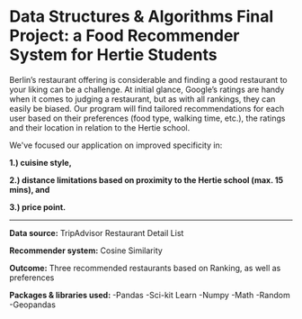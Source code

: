 # Data Structures &amp; Algorithms Final Project: a Food Recommender System for Hertie Students

Berlin’s restaurant offering is considerable and finding a good restaurant to your liking can be a challenge. At initial glance, Google’s ratings are handy when it comes to judging a restaurant, but as with all rankings, they can easily be biased. Our program will find tailored recommendations for each user based on their preferences (food type, walking time, etc.), the ratings and their location in relation to the Hertie school. 

We've focused our application on improved specificity in: 
<b>
  
1.) cuisine style, 
  
2.) distance limitations based on proximity to the Hertie school (max. 15 mins), and 
  
3.) price point. </b>

-------------------------
<b>Data source:</b> TripAdvisor Restaurant Detail List

<b>Recommender system:</b> Cosine Similarity
  
<b>Outcome:</b> Three recommended restaurants based on Ranking, as well as preferences


<b>Packages & libraries used: </b>
-Pandas
-Sci-kit Learn
-Numpy
-Math
-Random
-Geopandas



